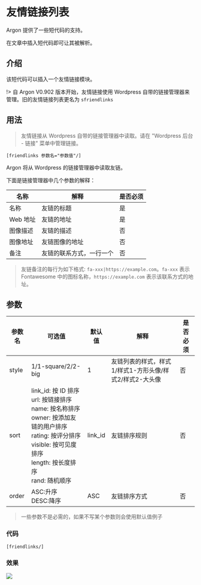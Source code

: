 # 友情链接列表

Argon 提供了一些短代码的支持。

在文章中插入短代码即可让其被解析。

## 介绍

该短代码可以插入一个友情链接模块。

!> 自 Argon V0.902 版本开始，友情链接使用 Wordpress 自带的链接管理器来管理。旧的友情链接列表更名为 `sfriendlinks`

## 用法

> 友情链接从 Wordpress 自带的链接管理器中读取。请在 "Wordpress 后台 - 链接" 菜单中管理链接。

```
[friendlinks 参数名="参数值"/]
```

Argon 将从 Wordpress 的链接管理器中读取友链。

下面是链接管理器中几个参数的解释：

| 名称     | 解释                     | 是否必须 |
| -------- | ------------------------ | -------- |
| 名称     | 友链的标题               | 是       |
| Web 地址 | 友链的地址               | 是       |
| 图像描述 | 友链的描述               | 否       |
| 图像地址 | 友链图像的地址           | 否       |
| 备注     | 友链的联系方式，一行一个 | 否       |

> 友链备注的每行为如下格式: `fa-xxx|https://example.com`。`fa-xxx` 表示 Fontawesome 中的图标名称，`https://example.com` 表示该联系方式的地址。

## 参数

| 参数名 | 可选值                                                       | 默认值  | 解释                                                    | 是否必须 |
| ------ | ------------------------------------------------------------ | ------- | ------------------------------------------------------- | -------- |
| style  | 1/1-square/2/2-big                                           | 1       | 友链列表的样式，样式1/样式1-方形头像/样式2/样式2-大头像 | 否       |
| sort   | link_id: 按 ID 排序<br/>url: 按链接排序<br/>name: 按名称排序<br/>owner: 按添加友链的用户排序<br/>rating: 按评分排序<br/>visible: 按可见度排序<br/>length: 按长度排序<br/>rand: 随机顺序 | link_id | 友链排序规则                                            | 否       |
| order  | ASC:升序<br>DESC:降序                                        | ASC     | 友链排序方式                                            | 否       |

>一些参数不是必需的，如果不写某个参数则会使用默认值例子

### 代码

```
[friendlinks/]
```

### 效果

![](/_media/shortcode-friendlinks-example.png)

